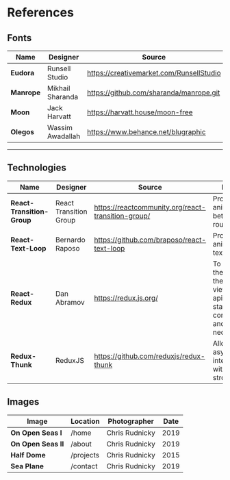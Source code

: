 # References

## Fonts

| Name | Designer | Source |
|---|---|---|
| **Eudora** | Runsell Studio | https://creativemarket.com/RunsellStudio |
| **Manrope** | Mikhail Sharanda | https://github.com/sharanda/manrope.git |
| **Moon** | Jack Harvatt | https://harvatt.house/moon-free |
| **Olegos** | Wassim Awadallah | https://www.behance.net/blugraphic |

---

## Technologies 

| Name | Designer | Source | Purpose |
|---|---|---|---|
| **React-Transition-Group** | React Transition Group | https://reactcommunity.org/react-transition-group/ | Provide animations between routes |
| **React-Text-Loop** | Bernardo Raposo |https://github.com/braposo/react-text-loop | Provide animations to text in my bio |
| **React-Redux** | Dan Abramov | https://redux.js.org/ | To manage the state for the work view. Github api supplies state for this component and redux is necessary |
| **Redux-Thunk** | ReduxJS | https://github.com/reduxjs/redux-thunk | Allows for asynchronous interactions with the strore |


## Images

| Image | Location | Photographer | Date |
|---|---|---|---|
|**On Open Seas I** | /home | Chris Rudnicky | 2019 |
|**On Open Seas II** | /about | Chris Rudnicky | 2019 |
|**Half Dome** | /projects | Chris Rudnicky | 2015 |
|**Sea Plane** | /contact | Chris Rudnicky | 2019 |
